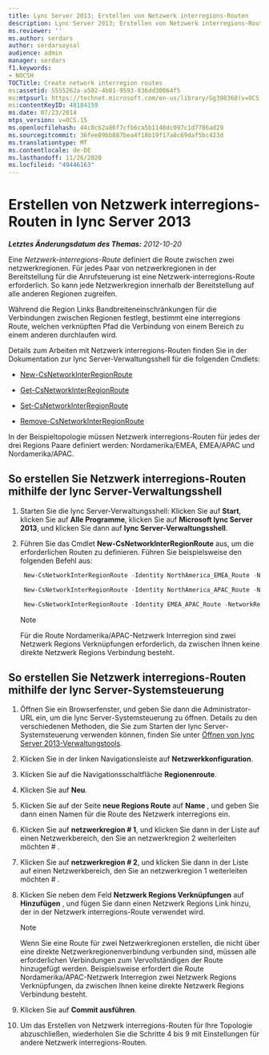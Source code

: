 ```yaml
---
title: Lync Server 2013; Erstellen von Netzwerk interregions-Routen
description: Lync Server 2013; Erstellen von Netzwerk interregions-Routen
ms.reviewer: ''
ms.author: serdars
author: serdarsoysal
audience: admin
manager: serdars
f1.keywords:
- NOCSH
TOCTitle: Create network interregion routes
ms:assetid: 5555262a-a502-4b01-9593-836dd30064f5
ms:mtpsurl: https://technet.microsoft.com/en-us/library/Gg398368(v=OCS.15)
ms:contentKeyID: 48184159
ms.date: 07/23/2014
mtps_version: v=OCS.15
ms.openlocfilehash: 44c8c62a86f7cfb6ca5b1148dc097c1d7786ad29
ms.sourcegitcommit: 36fee89bb887bea4f18b19f17a8c69daf5bc423d
ms.translationtype: MT
ms.contentlocale: de-DE
ms.lasthandoff: 11/26/2020
ms.locfileid: "49446163"
---
```

# <a name="create-network-interregion-routes-in-lync-server-2013"></a>Erstellen von Netzwerk interregions-Routen in lync Server 2013

<div data-xmlns="http://www.w3.org/1999/xhtml">

<div class="topic" data-xmlns="http://www.w3.org/1999/xhtml" data-msxsl="urn:schemas-microsoft-com:xslt" data-cs="https://msdn.microsoft.com/">

<div data-asp="https://msdn2.microsoft.com/asp">



</div>

<div id="mainSection">

<div id="mainBody">

<span> </span>

_**Letztes Änderungsdatum des Themas:** 2012-10-20_

Eine *Netzwerk-interregions-Route* definiert die Route zwischen zwei netzwerkregionen. Für jedes Paar von netzwerkregionen in der Bereitstellung für die Anrufsteuerung ist eine Netzwerk-interregions-Route erforderlich. So kann jede Netzwerkregion innerhalb der Bereitstellung auf alle anderen Regionen zugreifen.

Während die Region Links Bandbreiteneinschränkungen für die Verbindungen zwischen Regionen festlegt, bestimmt eine interregions Route, welchen verknüpften Pfad die Verbindung von einem Bereich zu einem anderen durchlaufen wird.

Details zum Arbeiten mit Netzwerk interregions-Routen finden Sie in der Dokumentation zur lync Server-Verwaltungsshell für die folgenden Cmdlets:

  - [New-CsNetworkInterRegionRoute](https://docs.microsoft.com/powershell/module/skype/New-CsNetworkInterRegionRoute)

  - [Get-CsNetworkInterRegionRoute](https://docs.microsoft.com/powershell/module/skype/Get-CsNetworkInterRegionRoute)

  - [Set-CsNetworkInterRegionRoute](https://docs.microsoft.com/powershell/module/skype/Set-CsNetworkInterRegionRoute)

  - [Remove-CsNetworkInterRegionRoute](https://docs.microsoft.com/powershell/module/skype/Remove-CsNetworkInterRegionRoute)

In der Beispieltopologie müssen Netzwerk interregions-Routen für jedes der drei Regions Paare definiert werden: Nordamerika/EMEA, EMEA/APAC und Nordamerika/APAC.

<div>

## <a name="to-create-network-interregion-routes-by-using-lync-server-management-shell"></a>So erstellen Sie Netzwerk interregions-Routen mithilfe der lync Server-Verwaltungsshell

1.  Starten Sie die lync Server-Verwaltungsshell: Klicken Sie auf **Start**, klicken Sie auf **Alle Programme**, klicken Sie auf **Microsoft lync Server 2013**, und klicken Sie dann auf **lync Server-Verwaltungsshell**.

2.  Führen Sie das Cmdlet **New-CsNetworkInterRegionRoute** aus, um die erforderlichen Routen zu definieren. Führen Sie beispielsweise den folgenden Befehl aus:
    
       ```PowerShell
        New-CsNetworkInterRegionRoute -Identity NorthAmerica_EMEA_Route -NetworkRegionID1 NorthAmerica -NetworkRegionID2 EMEA -NetworkRegionLinkIDs "NA-EMEA-LINK"
       ```
    
       ```PowerShell
        New-CsNetworkInterRegionRoute -Identity NorthAmerica_APAC_Route -NetworkRegionID1 NorthAmerica -NetworkRegionID2 APAC -NetworkRegionLinkIDs "NA-EMEA-LINK, EMEA-APAC-LINK"
       ```
    
       ```PowerShell
        New-CsNetworkInterRegionRoute -Identity EMEA_APAC_Route -NetworkRegionID1 EMEA -NetworkRegionID2 APAC -NetworkRegionLinkIDs "EMEA-APAC-LINK"
       ```
    
    <div class=" ">
    

    > [!NOTE]  
    > Für die Route Nordamerika/APAC-Netzwerk Interregion sind zwei Netzwerk Regions Verknüpfungen erforderlich, da zwischen Ihnen keine direkte Netzwerk Regions Verbindung besteht.

    
    </div>

</div>

<div>

## <a name="to-create-network-interregion-routes-by-using-lync-server-control-panel"></a>So erstellen Sie Netzwerk interregions-Routen mithilfe der lync Server-Systemsteuerung

1.  Öffnen Sie ein Browserfenster, und geben Sie dann die Administrator-URL ein, um die lync Server-Systemsteuerung zu öffnen. Details zu den verschiedenen Methoden, die Sie zum Starten der lync Server-Systemsteuerung verwenden können, finden Sie unter [Öffnen von lync Server 2013-Verwaltungstools](lync-server-2013-open-lync-server-administrative-tools.md).

2.  Klicken Sie in der linken Navigationsleiste auf **Netzwerkkonfiguration**.

3.  Klicken Sie auf die Navigationsschaltfläche **Regionenroute**.

4.  Klicken Sie auf **Neu**.

5.  Klicken Sie auf der Seite **neue Regions Route** auf **Name** , und geben Sie dann einen Namen für die Route des Netzwerk interregions ein.

6.  Klicken Sie auf **netzwerkregion \# 1**, und klicken Sie dann in der Liste auf einen Netzwerkbereich, den Sie an netzwerkregion 2 weiterleiten möchten \# .

7.  Klicken Sie auf **netzwerkregion \# 2**, und klicken Sie dann in der Liste auf einen Netzwerkbereich, den Sie an netzwerkregion 1 weiterleiten möchten \# .

8.  Klicken Sie neben dem Feld **Netzwerk Regions Verknüpfungen** auf **Hinzufügen** , und fügen Sie dann einen Netzwerk Regions Link hinzu, der in der Netzwerk interregions-Route verwendet wird.
    
    <div class=" ">
    

    > [!NOTE]  
    > Wenn Sie eine Route für zwei Netzwerkregionen erstellen, die nicht über eine direkte Netzwerkregionenverbindung verbunden sind, müssen alle erforderlichen Verbindungen zum Vervollständigen der Route hinzugefügt werden. Beispielsweise erfordert die Route Nordamerika/APAC-Netzwerk Interregion zwei Netzwerk Regions Verknüpfungen, da zwischen Ihnen keine direkte Netzwerk Regions Verbindung besteht.

    
    </div>

9.  Klicken Sie auf **Commit ausführen**.

10. Um das Erstellen von Netzwerk interregions-Routen für Ihre Topologie abzuschließen, wiederholen Sie die Schritte 4 bis 9 mit Einstellungen für andere Netzwerk interregions-Routen.

</div>

</div>

<span> </span>

</div>

</div>

</div>

